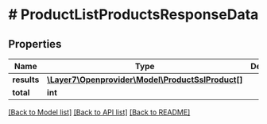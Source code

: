 # # ProductListProductsResponseData

## Properties

Name | Type | Description | Notes
------------ | ------------- | ------------- | -------------
**results** | [**\Layer7\Openprovider\Model\ProductSslProduct[]**](ProductSslProduct.md) |  | [optional]
**total** | **int** |  | [optional]

[[Back to Model list]](../../README.md#models) [[Back to API list]](../../README.md#endpoints) [[Back to README]](../../README.md)
